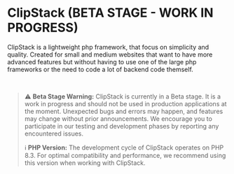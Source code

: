 # ClipStack (BETA STAGE - WORK IN PROGRESS)
ClipStack is a lightweight php framework, that focus on simplicity and quality. Created for small and medium websites that want to have more advanced features but without having to use one of the large php frameworks or the need to code a lot of backend code themself.

<br>

> :warning: **Beta Stage Warning:** ClipStack is currently in a Beta stage. It is a work in progress and should not be used in production applications at the moment. Unexpected bugs and errors may happen, and features may change without prior announcements. We encourage you to participate in our testing and development phases by reporting any encountered issues.
>
> :information_source: **PHP Version:** The development cycle of ClipStack operates on PHP 8.3. For optimal compatibility and performance, we recommend using this version when working with ClipStack.

